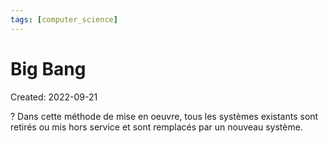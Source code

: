 ```yaml
---
tags: [computer_science] 
---
```

# Big Bang
Created: 2022-09-21

?
Dans cette méthode de mise en oeuvre, tous les systèmes existants sont retirés ou mis hors service et sont remplacés par un nouveau système.
<!--SR:!2026-08-03,849,250-->